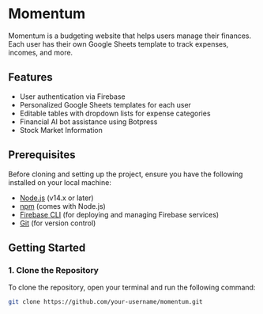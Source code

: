 # Momentum

Momentum is a budgeting website that helps users manage their finances. Each user has their own Google Sheets template to track expenses, incomes, and more.

## Features

- User authentication via Firebase
- Personalized Google Sheets templates for each user
- Editable tables with dropdown lists for expense categories
- Financial AI bot assistance using Botpress
- Stock Market Information

## Prerequisites

Before cloning and setting up the project, ensure you have the following installed on your local machine:

- [Node.js](https://nodejs.org/) (v14.x or later)
- [npm](https://www.npmjs.com/) (comes with Node.js)
- [Firebase CLI](https://firebase.google.com/docs/cli) (for deploying and managing Firebase services)
- [Git](https://git-scm.com/) (for version control)

## Getting Started

### 1. Clone the Repository

To clone the repository, open your terminal and run the following command:

```bash
git clone https://github.com/your-username/momentum.git
